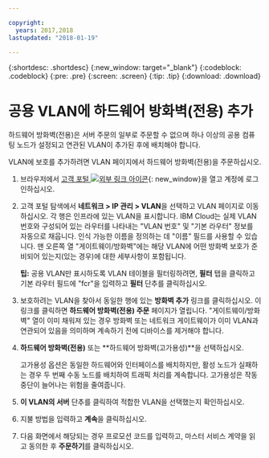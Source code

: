 ```yaml
---

copyright:
  years: 2017,2018
lastupdated: "2018-01-19"

---
```


{:shortdesc: .shortdesc}
{:new_window: target="_blank"}
{:codeblock: .codeblock}
{:pre: .pre}
{:screen: .screen}
{:tip: .tip}
{:download: .download}

# 공용 VLAN에 하드웨어 방화벽(전용) 추가

하드웨어 방화벽(전용)은 서버 주문의 일부로 주문할 수 없으며 하나 이상의 공용 컴퓨팅 노드가 설정되고 연관된 VLAN이 추가된 후에 배치해야 합니다. 

VLAN에 보호를 추가하려면 VLAN 페이지에서 하드웨어 방화벽(전용)을 주문하십시오.

1. 브라우저에서 [고객 포털 ![외부 링크 아이콘](../../icons/launch-glyph.svg "외부 링크 아이콘")](https://control.softlayer.com/){: new_window}을 열고 계정에 로그인하십시오.
2. 고객 포털 탐색에서 **네트워크 > IP 관리 > VLAN**을 선택하고 VLAN 페이지로 이동하십시오. 각 행은 인프라에 있는 VLAN을 표시합니다. IBM Cloud는 실제 VLAN 번호와 구성되어 있는 라우터를 나타내는 "VLAN 번호" 및 "기본 라우터" 정보를 자동으로 채웁니다. 인식 가능한 이름을 정의하는 데 "이름" 필드를 사용할 수 있습니다. 맨 오른쪽 열 "게이트웨이/방화벽"에는 해당 VLAN에 어떤 방화벽 보호가 준비되어 있는지(있는 경우)에 대한 세부사항이 포함됩니다.  

	**팁:** 공용 VLAN만 표시하도록 VLAN 테이블을 필터링하려면, **필터** 탭을 클릭하고 기본 라우터 필드에 "fcr"을 입력하고 **필터** 단추를 클릭하십시오.
3. 보호하려는 VLAN을 찾아서 동일한 행에 있는 **방화벽 추가** 링크를 클릭하십시오. 이 링크를 클릭하면 **하드웨어 방화벽(전용) 주문** 페이지가 열립니다. "게이트웨이/방화벽" 열이 이미 채워져 있는 경우 방화벽 또는 네트워크 게이트웨이가 이미 VLAN과 연관되어 있음을 의미하며 계속하기 전에 디바이스를 제거해야 합니다. 
4. **하드웨어 방화벽(전용)** 또는 **하드웨어 방화벽(고가용성)**을 선택하십시오. 

	고가용성 옵션은 동일한 하드웨어와 인터페이스를 배치하지만, 활성 노드가 실패하는 경우 두 번째 수동 노드를 배치하여 트래픽 처리를 계속합니다. 고가용성은 작동 중단이 늘어나는 위험을 줄여줍니다.  

5. **이 VLAN의 서버** 단추를 클릭하여 적합한 VLAN을 선택했는지 확인하십시오. 
6. 지불 방법을 입력하고 **계속**을 클릭하십시오.
7. 다음 화면에서 해당되는 경우 프로모션 코드를 입력하고, 마스터 서비스 계약을 읽고 동의한 후 **주문하기**를 클릭하십시오. 
